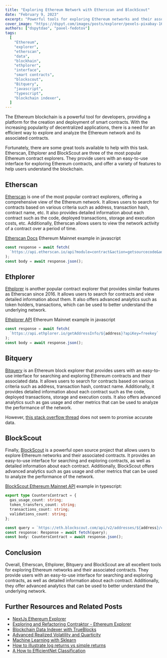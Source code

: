```yaml
---
title: "Exploring Ethereum Network with Etherscan and BlockScout"
date: "February 9, 2023"
excerpt: "Powerful tools for exploring Ethereum networks and their associated contracts provide users with an easy-to-use interface for searching and exploring contracts."
cover_image: "https://dspyt.com/images/posts/explorer/pexels-pixabay-163064.webp"
authors: ["dspytdao", "pavel-fedotov"]
tags:
  [
    "Ethereum",
    "explorer",
    "etherscan",
    "data",
    "blockhain",
    "ethplorer",
    "interface",
    "smart contracts",
    "blockscout",
    "Bitquery",
    "javascript",
    "typescript",
    "blockchain indexer",
  ]
---
```


The Ethereum blockchain is a powerful tool for developers, providing a platform for the creation and deployment of smart contracts. With the increasing popularity of decentralized applications, there is a need for an efficient way to explore and analyze the Ethereum network and its associated contracts.

Fortunately, there are some great tools available to help with this task. Etherscan, Ethplorer and BlockScout are three of the most popular Ethereum contract explorers. They provide users with an easy-to-use interface for exploring Ethereum contracts, and offer a variety of features to help users understand the blockchain.

## Etherscan

[Etherscan](https://etherscan.io/) is one of the most popular contract explorers, offering a comprehensive view of the Ethereum network. It allows users to search for contracts based on various criteria such as address, transaction hash, contract name, etc. It also provides detailed information about each contract such as the code, deployed transactions, storage and execution costs, etc. Additionally, Etherscan allows users to view the network activity of a contract over a period of time.

[Etherscan Docs](https://docs.etherscan.io/) Ethereum Mainnet example in javascript

```js
const response = await fetch(
  `https://api.etherscan.io/api?module=contract&action=getsourcecode&address=${address}&apikey=${process.env.ETHERSCAN_API_KEY}`
);
const body = await response.json();
```

## Ethplorer

[Ethplorer](https://ethplorer.io/) is another popular contract explorer that provides similar features as Etherscan since 2016. It allows users to search for contracts and view detailed information about them. It also offers advanced analytics such as token holders, transactions, which can be used to better understand the underlying network.

[Ethplorer API](https://github.com/EverexIO/Ethplorer/wiki/Ethplorer-API) Ethereum Mainnet example in javascript

```js
const response = await fetch(
  `https://api.ethplorer.io/getAddressInfo/${address}?apiKey=freekey`
);
const body = await response.json();
```

## Bitquery

[Bitquery](https://explorer.bitquery.io/) is an Ethereum block explorer that provides users with an easy-to-use interface for searching and exploring Ethereum contracts and their associated data. It allows users to search for contracts based on various criteria such as address, transaction hash, contract name. Additionally, it provides detailed information about each contract such as the code, deployed transactions, storage and execution costs. It also offers advanced analytics such as gas usage and other metrics that can be used to analyze the performance of the network.

However, [this stack overflow thread](https://stackoverflow.com/questions/70784272/bitquery-wrong-data-not-real-time) does not seem to promise accurate data.

## BlockScout

Finally, [BlockScout](https://www.blockscout.com/) is a powerful open source project that allows users to explore Ethereum networks and their associated contracts. It provides an easy-to-use interface for searching and exploring contracts, as well as detailed information about each contract. Additionally, BlockScout offers advanced analytics such as gas usage and other metrics that can be used to analyze the performance of the network.

[BlockScout Ethereum Mainnet API](https://eth.blockscout.com/api-docs) example in typescript:

```ts
export type CountersContract = {
  gas_usage_count: string;
  token_transfers_count: string;
  transactions_count: string;
  validations_count: string;
};

const query = `https://eth.blockscout.com/api/v2/addresses/${address}/counters`;
const response: Response = await fetch(query);
const body: CountersContract = await response.json();
```

## Conclusion

Overall, Etherscan, Ethplorer, Bitquery and BlockScout are all excellent tools for exploring Ethereum networks and their associated contracts. They provide users with an easy-to-use interface for searching and exploring contracts, as well as detailed information about each contract. Additionally, they offer advanced analytics that can be used to better understand the underlying network.

## Further Resources and Related Posts

- [NextJs Ethereum Explorer](https://github.com/Pfed-prog/NextJsExplorer)
- [Exploring and Refactoring Contraktor - Ethereum Explorer](https://dspyt.com/refactoring-contraktor)
- [Blockchain Data Indexer with TrueBlocks](https://dspyt.com/blockchain-data-indexer-with-trueblocks)
- [Advanced Realized Volatility and Quarticity](https://dspyt.com/advanced-realized-volatility-and-quarticity)
- [Machine Learning with Sklearn](https://dspyt.com/machine-learning-time-series-temperature-data-modeling)
- [How to illustrate log returns vs simple returns](https://dspyt.com/simple-returns-log-return-and-volatility-simple-introduction)
- [A How to EfficientNet Classification](https://dspyt.com/efficientnet-classification)
